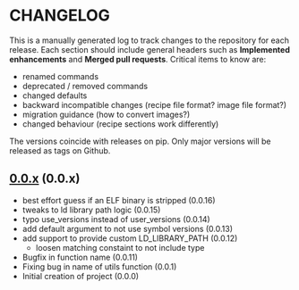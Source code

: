 # CHANGELOG

This is a manually generated log to track changes to the repository for each release.
Each section should include general headers such as **Implemented enhancements**
and **Merged pull requests**. Critical items to know are:

 - renamed commands
 - deprecated / removed commands
 - changed defaults
 - backward incompatible changes (recipe file format? image file format?)
 - migration guidance (how to convert images?)
 - changed behaviour (recipe sections work differently)

The versions coincide with releases on pip. Only major versions will be released as tags on Github.

## [0.0.x](https://github.scom/vsoch/elfcall/tree/main) (0.0.x)
 - best effort guess if an ELF binary is stripped (0.0.16)
 - tweaks to ld library path logic (0.0.15)
 - typo use_versions instead of user_versions (0.0.14)
 - add default argument to not use symbol versions (0.0.13)
 - add support to provide custom LD_LIBRARY_PATH (0.0.12)
   - loosen matching constaint to not include type
 - Bugfix in function name (0.0.11)
 - Fixing bug in name of utils function (0.0.1)
 - Initial creation of project (0.0.0)

